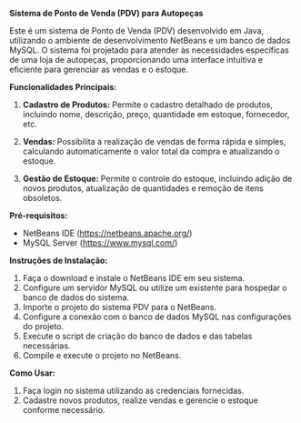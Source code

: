 **Sistema de Ponto de Venda (PDV) para Autopeças**

Este é um sistema de Ponto de Venda (PDV) desenvolvido em Java, utilizando o ambiente de desenvolvimento NetBeans e um banco de dados MySQL. O sistema foi projetado para atender às necessidades específicas de uma loja de autopeças, proporcionando uma interface intuitiva e eficiente para gerenciar as vendas e o estoque.

**Funcionalidades Principais:**

1. **Cadastro de Produtos:** Permite o cadastro detalhado de produtos, incluindo nome, descrição, preço, quantidade em estoque, fornecedor, etc.

2. **Vendas:** Possibilita a realização de vendas de forma rápida e simples, calculando automaticamente o valor total da compra e atualizando o estoque.

3. **Gestão de Estoque:** Permite o controle do estoque, incluindo adição de novos produtos, atualização de quantidades e remoção de itens obsoletos.


**Pré-requisitos:**

- NetBeans IDE (https://netbeans.apache.org/)
- MySQL Server (https://www.mysql.com/)

**Instruções de Instalação:**

1. Faça o download e instale o NetBeans IDE em seu sistema.
2. Configure um servidor MySQL ou utilize um existente para hospedar o banco de dados do sistema.
3. Importe o projeto do sistema PDV para o NetBeans.
4. Configure a conexão com o banco de dados MySQL nas configurações do projeto.
5. Execute o script de criação do banco de dados e das tabelas necessárias.
6. Compile e execute o projeto no NetBeans.

**Como Usar:**

1. Faça login no sistema utilizando as credenciais fornecidas.
3. Cadastre novos produtos, realize vendas e gerencie o estoque conforme necessário.


